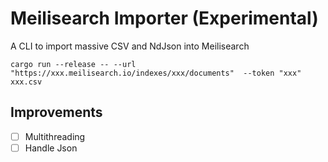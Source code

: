 # Meilisearch Importer (Experimental)

A CLI to import massive CSV and NdJson into Meilisearch

```
cargo run --release -- --url "https://xxx.meilisearch.io/indexes/xxx/documents"  --token "xxx" xxx.csv
```

## Improvements

- [ ] Multithreading
- [ ] Handle Json
